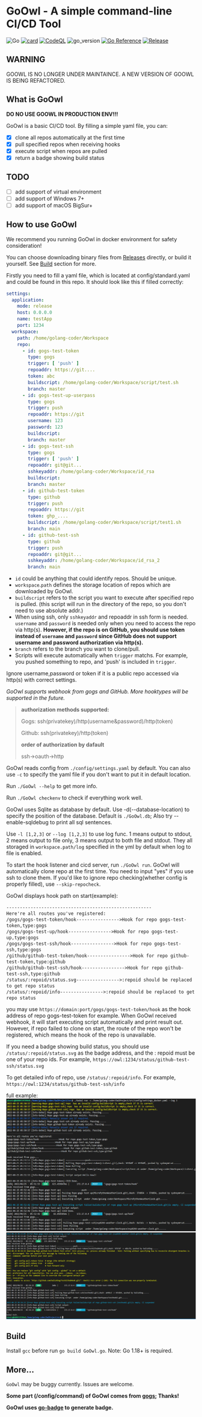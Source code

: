 # GoOwl - A simple command-line CI/CD Tool

![Go](https://github.com/sydneyowl/GoOwl/actions/workflows/GoOwl_Build.yml/badge.svg) [![card](https://goreportcard.com/badge/github.com/sydneyowl/GoOwl)](https://goreportcard.com/report/github.com/sydneyowl/GoOwl) [![CodeQL](https://github.com/SydneyOwl/GoOwl/actions/workflows/codeql-analysis.yml/badge.svg)](https://github.com/SydneyOwl/GoOwl/actions/workflows/codeql-analysis.yml)  ![go_version](https://img.shields.io/badge/Go-1.18.1-brightgreen) [![Go Reference](https://pkg.go.dev/badge/github.com/sydneyowl/GoOwl.svg)](https://pkg.go.dev/github.com/sydneyowl/GoOwl) [![Release](https://img.shields.io/github/v/tag/SydneyOwl/GoOwl)](https://github.com/sydneyowl/GoOwl/releases/latest)
## WARNING
GOOWL IS NO LONGER UNDER MAINTAINCE. A NEW VERSION OF GOOWL IS BEING REFACTORED. 

## What is GoOwl
**DO NO USE GOOWL IN PRODUCTION ENV!!!**

GoOwl is a basic CI/CD tool. By filling a simple yaml file, you can:

- [x]  clone all repos automatically at the first time
- [x]  pull specified repos when receiving hooks
- [x]  execute script when repos are pulled
- [x]  return a badge showing build status

## TODO

- [ ]  add support of virtual environment
- [ ]  add support of Windows 7+
- [ ]  add support of macOS BigSur+

## How to use GoOwl

We recommend you running GoOwl in docker environment for safety consideration!

You can choose downloading binary files from [Releases](https://github.com/SydneyOwl/GoOwl/releases/latest) directly, or build it yourself. See [Build](#Build) section for more.

Firstly you need to fill a yaml file, which is located at config/standard.yaml and could be found in this repo. It
should look like this if filled correctly:

```yml
settings:
  application:
    mode: release
    host: 0.0.0.0
    name: testApp
    port: 1234
  workspace:
    path: /home/golang-coder/Workspace
    repo:
      - id: gogs-test-token
        type: gogs
        trigger: [ 'push' ]
        repoaddr: https://git....
        token: abc
        buildscript: /home/golang-coder/Workspace/script/test.sh
        branch: master
      - id: gogs-test-up-userpass
        type: gogs
        trigger: push
        repoaddr: https://git
        username: 123
        password: 123
        buildscript:
        branch: master
      - id: gogs-test-ssh
        type: gogs
        trigger: [ 'push' ]
        repoaddr: git@git...
        sshkeyaddr: /home/golang-coder/Workspace/id_rsa
        buildscript:
        branch: master
      - id: github-test-token
        type: github
        trigger: push
        repoaddr: https://git
        token: ghp_....
        buildscript: /home/golang-coder/Workspace/script/test1.sh
        branch: main
      - id: github-test-ssh
        type: github
        trigger: push
        repoaddr: git@git...
        sshkeyaddr: /home/golang-coder/Workspace/id_rsa_2
        branch: main
```

+ `id` could be anything that could identify repos. Should be unique.
+ `workspace`.`path` defines the storage location of repos which are downloaded by GoOwl.
+ `buildscript` refers to the script you want to execute after specified repo is pulled. (this script will run in the
  directory of the repo, so you don't need to use absolute addr.)
+ When using ssh, only `sshkeyaddr` and repoaddr in ssh form is needed. `username` and `password` is needed only when
  you need to access the repo via http(s). **However, if the repo is on GitHub, you should use token instead
  of `username` and `password` since GitHub does not support username and password authorization via http(s).**
+ `branch` refers to the branch you want to clone/pull.
+ Scripts will execute automatically when `trigger` matchs. For example, you pushed something to repo, and 'push' is
  included in `trigger`.

Ignore username,password or token if it is a public repo accessed via http(s) with correct settings.

*GoOwl supports webhook from gogs and GitHub. More hooktypes will be supported in the future.*

> **authorization methods supported:**
>
>Gogs: ssh(privatekey)/http(username&password)/http(token)
>
>Github: ssh(privatekey)/http(token)
>
>**order of authorization by dafault**
>
>ssh->oauth->http

GoOwl reads config from `./config/settings.yaml` by default. You can also use `-c` to specify the yaml file if you don't
want to put it in default location.

Run `./GoOwl --help` to get more info.

Run `./GoOwl checkenv` to check if everything work well.

GoOwl uses Sqlite as database by default. Use -d(--database-location) to specify the position of the database. Default
is `./GoOwl.db`; Also try --enable-sqldebug to print all sql sentences.

Use `-l [1,2,3]` or `--log [1,2,3]` to use log func. 1 means output to stdout, 2 means output to file only, 3 means
output to both file and stdout. They all storaged in `workspace.path/log` specified in the yml by default when log to
file is enabled.

To start the hook listener and cicd server, run `./GoOwl run`. GoOwl will automatically clone repo at the first time.
You need to input "yes" if you use ssh to clone them. If you'd like to ignore repo checking(whether config is properly
filled), use `--skip-repocheck`.

GoOwl displays hook path on start(example):

```
------------------------------------------------------
Here're all routes you've registered:
/gogs/gogs-test-token/hook---------------->Hook for repo gogs-test-token,type:gogs
/gogs/gogs-test-up/hook---------------->Hook for repo gogs-test-up,type:gogs
/gogs/gogs-test-ssh/hook---------------->Hook for repo gogs-test-ssh,type:gogs
/github/github-test-token/hook---------------->Hook for repo github-test-token,type:github
/github/github-test-ssh/hook---------------->Hook for repo github-test-ssh,type:github
/status/:repoid/status.svg---------------->:repoid should be replaced to get repo status
/status/:repoid/info---------------->:repoid should be replaced to get repo status
```

you may use `https://domain:port/gogs/gogs-test-token/hook` as the hook address of repo gogs-test-token for example.
When GoOwl received webhook, it will start executing script automatically and print result out. However, if repo failed
to clone on start, the route of the repo won't be registered, which means the hook of the repo is unavailable.

If you need a badge showing build status, you should use `/status/:repoid/status.svg` as the badge address, and the :
repoid must be one of your repo ids. For example, `https://owl:1234/status/github-test-ssh/status.svg`

To get detailed info of repo, use `/status/:repoid/info`. For example, `https://owl:1234/status/github-test-ssh/info`

full example:
![](./md_pic/1.png)
![](./md_pic/2.png)

## Build

Install `gcc` before run `go build GoOwl.go`. Note: Go 1.18+ is required.

## More...

`GoOwl` may be buggy currently. Issues are welcome.

**Some part (/config/command) of GoOwl comes from [gogs](https://github.com/gogs/git-module); Thanks!**

**GoOwl uses [go-badge]("https://github.com/narqo/go-badge") to generate badge.**